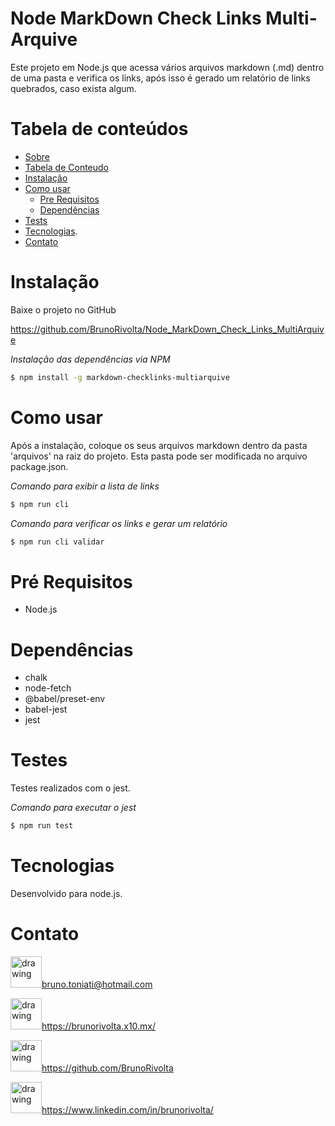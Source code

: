 <a id="MarkDown"></a>
Node MarkDown Check Links Multi-Arquive
=========

Este projeto em Node.js que  acessa vários arquivos markdown (.md) dentro de uma pasta e verifica os links, após isso é gerado um relatório de links quebrados, caso exista algum.

<a id="tabela-de-conteudo"></a>
Tabela de conteúdos
=================
<!--ts-->
   * [Sobre](#MarkDown)
   * [Tabela de Conteudo](#tabela-de-conteudo)
   * [Instalação](#instalacao)
   * [Como usar](#como-usar)
      * [Pre Requisitos](#pre-requisitos)
      * [Dependências](#dependencias)
   * [Tests](#teste)
   * [Tecnologias](#tecnologias).
   * [Contato](#contato)
<!--te-->

<a id="instalacao"></a>
Instalação
=================

Baixe o projeto no GitHub

https://github.com/BrunoRivolta/Node_MarkDown_Check_Links_MultiArquive

*Instalação das dependências via NPM*
```bash
$ npm install -g markdown-checklinks-multiarquive
```

<a id="como-usar"></a>
Como usar
=================

Após a instalação, coloque os seus arquivos markdown dentro da pasta 'arquivos' na raiz do projeto. Esta pasta pode ser modificada no arquivo package.json.

*Comando para exibir a lista de links*
```bash
$ npm run cli
```

*Comando para verificar os links e gerar um relatório*
```bash
$ npm run cli validar
```

<a id="pre-requisitos"></a>
Pré Requisitos
=================

* Node.js

<a id="dependencias"></a>
Dependências
=================

* chalk
* node-fetch
* @babel/preset-env
* babel-jest
* jest

<a id="teste"></a>
Testes
=================

Testes realizados com o jest.

*Comando para executar o jest*
```bash
$ npm run test
```

<a id="tecnologias"></a>
Tecnologias
=================
Desenvolvido para node.js.

<a id="contato"></a>
Contato
=================

<img src="https://img.icons8.com/fluency/344/apple-mail.png" alt="drawing" width="50"/>bruno.toniati@hotmail.com 

<img src="https://img.icons8.com/fluency/344/window.png" alt="drawing" width="50"/>https://brunorivolta.x10.mx/

<img src="https://img.icons8.com/color/344/github.png" alt="drawing" width="50"/>https://github.com/BrunoRivolta

<img src="https://img.icons8.com/color/344/linkedin-circled--v1.png" alt="drawing" width="50"/>https://www.linkedin.com/in/brunorivolta/





